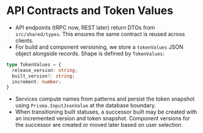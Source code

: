# API Contracts and Token Values

- API endpoints (tRPC now, REST later) return DTOs from `src/shared/types`. This ensures the same contract is reused across clients.
- For build and component versioning, we store a `tokenValues` JSON object alongside records. Shape is defined by `TokenValues`:

```ts
type TokenValues = {
  release_version: string;
  built_version?: string;
  increment: number;
}
```

- Services compute names from patterns and persist the token snapshot using `Prisma.InputJsonValue` at the database boundary.
- When transitioning built statuses, a successor built may be created with an incremented version and token snapshot. Component versions for the successor are created or moved later based on user selection.

